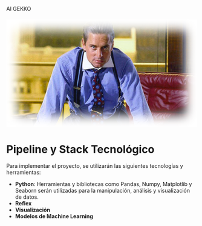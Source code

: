  AI GEKKO
##### ![](https://github.com/arnaldoquinones/henry_ai/blob/master/media/ia_gekko.png?raw=true)

# Pipeline y Stack Tecnológico

Para implementar el proyecto, se utilizarán las siguientes tecnologías y herramientas:

- **Python**: Herramientas y bibliotecas como Pandas, Numpy, Matplotlib y Seaborn serán utilizadas para la manipulación, análisis y visualización de datos.
- **Reflex** 
- **Visualización**
- **Modelos de Machine Learning**
